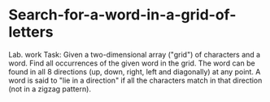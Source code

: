 # Search-for-a-word-in-a-grid-of-letters
Lab. work
Task: Given a two-dimensional array ("grid") of characters and a word. Find all occurrences of the given word in the grid. The word can be found in all 8 directions (up, down, right, left and diagonally) at any point. A word is said to "lie in a direction" if all the characters match in that direction (not in a zigzag pattern).
